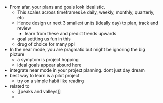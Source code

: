 - From afar, your plans and goals look idealistic.
	- This scales across timeframes i.e daily, weekly, monthly, quarterly, etc
	- Hence design ur next 3 smallest units (ideally day) to plan, track and review
		- learn from these and predict trends upwards
	- goal settting us fun in this
	- drug of choice for many ppl
- In the near mode, you are pragmatic but might be ignoring the big picture
	- a symptom is project hopping
	- ideal goals appear absurd here
- integrate near mode in your project planning. dont just day dream
- best way to learn is a pilot project
	- try on a simple habit like reading
- related to
	- [[peaks and valleys]]
	-